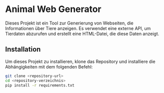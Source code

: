 # Animal Web Generator

Dieses Projekt ist ein Tool zur Generierung von Webseiten, die Informationen über Tiere anzeigen. Es verwendet eine externe API, um Tierdaten abzurufen und erstellt eine HTML-Datei, die diese Daten anzeigt.

## Installation

Um dieses Projekt zu installieren, klone das Repository und installiere die Abhängigkeiten mit dem folgenden Befehl:

```bash
git clone <repository-url>
cd <repository-verzeichnis>
pip install -r requirements.txt